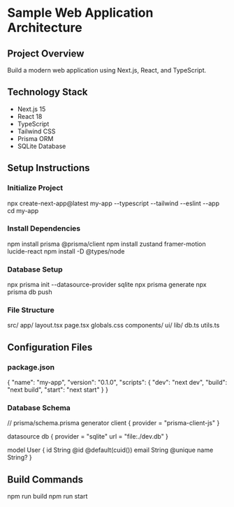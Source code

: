 
# Sample Web Application Architecture

## Project Overview
Build a modern web application using Next.js, React, and TypeScript.

## Technology Stack
- Next.js 15
- React 18
- TypeScript
- Tailwind CSS
- Prisma ORM
- SQLite Database

## Setup Instructions

### Initialize Project
npx create-next-app@latest my-app --typescript --tailwind --eslint --app
cd my-app

### Install Dependencies
npm install prisma @prisma/client
npm install zustand framer-motion lucide-react
npm install -D @types/node

### Database Setup
npx prisma init --datasource-provider sqlite
npx prisma generate
npx prisma db push

### File Structure
src/
  app/
    layout.tsx
    page.tsx
    globals.css
  components/
    ui/
  lib/
    db.ts
    utils.ts

## Configuration Files

### package.json
{
  "name": "my-app",
  "version": "0.1.0",
  "scripts": {
    "dev": "next dev",
    "build": "next build",
    "start": "next start"
  }
}

### Database Schema
// prisma/schema.prisma
generator client {
  provider = "prisma-client-js"
}

datasource db {
  provider = "sqlite"
  url      = "file:./dev.db"
}

model User {
  id    String @id @default(cuid())
  email String @unique
  name  String?
}

## Build Commands
npm run build
npm run start
